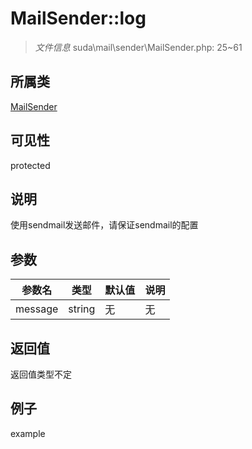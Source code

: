 # MailSender::log



> *文件信息* suda\mail\sender\MailSender.php: 25~61

## 所属类 

[MailSender](../MailSender.md)

## 可见性

 protected 

## 说明

使用sendmail发送邮件，请保证sendmail的配置


## 参数


| 参数名 | 类型 | 默认值 | 说明 |
|--------|-----|-------|-------|
| message |  string | 无 | 无 |



## 返回值

返回值类型不定


## 例子

example